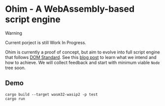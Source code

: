 # Ohim - A WebAssembly-based script engine

> [!WARNING]
> Current porject is still Work In Progress.

Ohim is currently a proof of concept, but aim to evolve into full script engine that follows [DOM Standard](https://dom.spec.whatwg.org/).
See this [blog post](https://wusyong.github.io/posts/wasmtime-script-engine/) to learn what we intend and how to
achieve. We will collect feedback and start with minimum viable `Node` tree soon.

## Demo

```
cargo build --target wasm32-wasip2 -p test
cargo run
```
